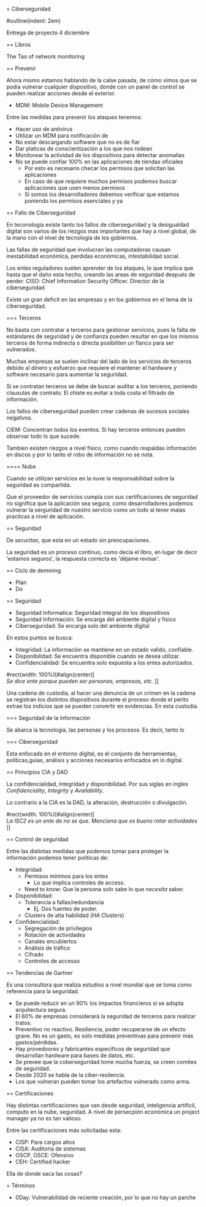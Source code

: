 = Ciberseguridad

#outline(indent: 2em)



Entrega de proyecto 4 diciembre

== Libros

The Tao of network monitoring

== Prevenir

Ahora mismo estamos hablando de la calse pasada, de cómo vimos que se podia vulnerar cualquier dispositivo, donde con un panel de control se pueden realizar acciones desde el exterior.

- MDM: Mobile Device Management

Entre las medidas para prevenir los ataques tenemos:
- Hacer uso de antivirus
- Utilizar un MDM para notificación de
- No estar descargando software que no es de fiar
- Dar platicas de conscientización a los que nos rodean
- Monitorear la actividad de los dispositivos para detectar anomalías
- No se puede confiar 100% en las aplicaciones de tiendas oficiales
  - Por esto es necesario checar los permisos que solicitan las aplicaciones
  - En caso de que requiere muchos permisos podemos buscar aplicaciones que usen menos permisos
  - Si somos los desarrolladores debemos verificar que estamos poniendo los permisos esenciales y ya

== Fallo de Ciberseguridad

En teconologia existe tanto los fallos de ciberseguridad y la desigualdad digital son varios de los riezgos mas importantes que hay a nivel global, de la mano con el nivel de tecnología de los gobiernos.

Las fallas de seguridad que involucran las computadoras causan inestabilidad económica, perdidas económicas, intestabilidad social.

Los entes reguladores suelen aprender de los ataques, lo que implica que hasta que el daño esta hecho, creando las areas de seguridad después de perder.
CISO: Chief Information Security Officer. Director de la ciberseguridad

Existe un gran deficit en las empresas y en los gobiernos  en el tema de la ciberseguridad. 

=== Terceros

No basta con contratar a terceros para gestionar servicios, pues la falta de estándares de seguridad y de confianza pueden resultar en que los mismos terceros de forma indirecta o directa posibiliten un flanco para ser vulnerados.

Muchas empresas se suelen inclinar del lado de los servicios de terceros debido al dinero y esfuerzo que requiere el mantener el hardware y software necesario para aumentar la seguridad.

Si se contratan terceros se debe de buscar auditar a los terceros, poniendo clausulas de contrato. El chiste es evitar a toda costa el filtrado de información.

Los fallos de ciberseguridad pueden crear cadenas de sucesos sociales negativos.

CIEM: Concentran todos los eventos. Si hay terceros entonces pueden observar todo lo que sucede.

Tambien existen riezgos a nivel fisico, como cuando respaldas información en discos y por lo tanto el robo de información no se nota.

==== Nube

Cuando se utilizan servicios en la nuve la responsabilidad sobre la seguridad es compartida.

Que el proveedor de servicios cumpla con sus certificaciones de seguridad no significa que la aplicación sea segura, como desarrolladores podemos vulnerar la serguridad de nuestro servicio como un todo al tener malas practicas a nivel de aplicación.

== Seguridad

De _securitas_, que esta en un estado sin preocupaciones.

La seguridad es un proceso continuo, como decia el libro, en lugar de decir 'estamos seguros', la respuesta correcta es 'déjame revisar'. 


== Ciclo de demming

- Plan
- Do

== Seguridad

- Seguridad Informatica: Seguridad integral de los dispositivos
- Seguridad Información: Se encarga del ambiente digital y físico
- Ciberseguridad: Se encarga solo del ambiente digital

En estos puntos se busca:
- Integridad: La información se mantiene en un estado valido, confiable.
- Disponibilidad: Se encuentra disponible cuando se desea utilizar.
- Confidencialidad: Se encuentra solo expuesta a los entes autorizados.

#rect(width: 100%)[#align(center)[  
  _Se dice *ente* porque pueden ser personas, empresas, etc._
]]

Una cadena de custodia, al hacer una denuncia de un crimen en la cadena se registran los distintos dispositivos durante el proceso donde el perito extrae los indicios que se pueden convertir en evidencias. En esta custodia.

=== Seguridad de la Información

Se abarca la tecnologia, las personas y los procesos. Es decir, tanto lo 

=== Ciberseguridad

Esta enfocada en el entorno digital, es el conjunto de herramientas, politicas,guias, análisis y acciones necesarios enfocados en lo digital.

== Principios CIA y DAD

La confidencialidad, integridad y disponibilidad. Por sus siglas en ingles _Confidenciality_, _Integrity_ y _Availability_.

Lo contrario a la CIA es la DAD, la alteración, destrucción o divulgación.

#rect(width: 100%)[#align(center)[  
  _La ISC2 es un ente de no se que. Menciona que es bueno rotar actividades_
]]

== Control de seguridad

Entre las distintas medidas que podemos tomar para proteger la información podemos tener politicas de:

- Integridad:
  - Permisos mínimos para los entes
    - Lo que implica controles de acceso.
  - Need to know: Que la persona solo sabe lo que _necesita_ saber.
- Disponibilidad:
  - Tolerancia a fallas/redundancia
    - Ej. Dos fuentes de poder.
  - Clusters de alta habilidad (_HA Clusters_)
- Confidencialidad:
  - Segregación de privilegios
  - Rotación de actividades
  - Canales encubiertos
  - Análisis de tráfico
  - Cifrado
  - Controles de accesso

== Tendencias de Gartner

Es una consultora que realiza estudios a nivel mundial que se toma como referencia para la seguridad.

- Se puede reducir en un 90% los impactos financieros si se adopta arquitectura segura.
- El 60% de empresas considerará la seguridad de terceros para realizar tratos.
- Preventivo no reactivo. Resiliencia, poder recuperarse de un efecto grave. No es un gasto, es solo medidas preventivas para prevenir más gastos/pérdidas.
- Hay provedoores y fabricantes especificos de seguridad que desarrollan hardware para bases de datos, etc.
- Se prevee que la coberseguridad tome mucha fuerza, se creen comites de seguridad.
- Desde 2020 se habla de la ciber-resilencia.
- Los que vulneran pueden tomar los artefactos vulnerado como arma.

== Certificaciones

Hay distintas certificaciones que van desde seguridad, inteligencia artificil, computo en la nube, seguridad. A nivel de persecpión económica un project manager ya no es tan valioso.

Entre las certificaciones más solicitadas esta:
- CISP: Para cargos altos
- CISA: Auditoria de sistemas
- OSCP, OSCE: Ofensivo
- CEH: Certified hacker

Ella de donde saca las cosas? 

= Términos

- 0Day: Vulnerabilidad de reciente creación, por lo que no hay un parche

